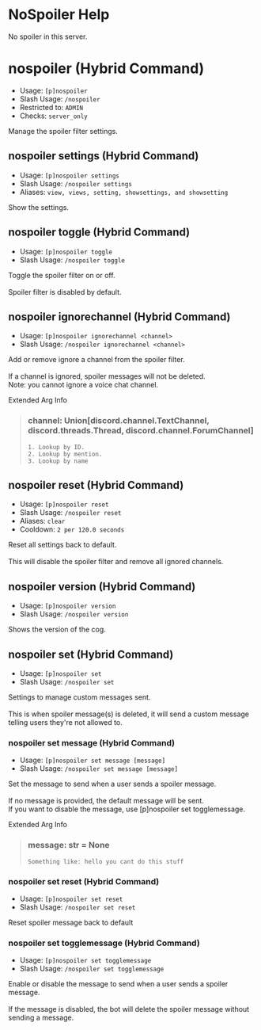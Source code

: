 # NoSpoiler Help

No spoiler in this server.

# nospoiler (Hybrid Command)
 - Usage: `[p]nospoiler `
 - Slash Usage: `/nospoiler `
 - Restricted to: `ADMIN`
 - Checks: `server_only`

Manage the spoiler filter settings.

## nospoiler settings (Hybrid Command)
 - Usage: `[p]nospoiler settings `
 - Slash Usage: `/nospoiler settings `
 - Aliases: `view, views, setting, showsettings, and showsetting`

Show the settings.

## nospoiler toggle (Hybrid Command)
 - Usage: `[p]nospoiler toggle `
 - Slash Usage: `/nospoiler toggle `

Toggle the spoiler filter on or off.<br/><br/>Spoiler filter is disabled by default.

## nospoiler ignorechannel (Hybrid Command)
 - Usage: `[p]nospoiler ignorechannel <channel> `
 - Slash Usage: `/nospoiler ignorechannel <channel> `

Add or remove ignore a channel from the spoiler filter.<br/><br/>If a channel is ignored, spoiler messages will not be deleted.<br/>Note: you cannot ignore a voice chat channel.

Extended Arg Info
> ### channel: Union[discord.channel.TextChannel, discord.threads.Thread, discord.channel.ForumChannel]
>
>
>     1. Lookup by ID.
>     2. Lookup by mention.
>     3. Lookup by name
>
>
## nospoiler reset (Hybrid Command)
 - Usage: `[p]nospoiler reset `
 - Slash Usage: `/nospoiler reset `
 - Aliases: `clear`
 - Cooldown: `2 per 120.0 seconds`

Reset all settings back to default.<br/><br/>This will disable the spoiler filter and remove all ignored channels.

## nospoiler version (Hybrid Command)
 - Usage: `[p]nospoiler version `
 - Slash Usage: `/nospoiler version `

Shows the version of the cog.

## nospoiler set (Hybrid Command)
 - Usage: `[p]nospoiler set `
 - Slash Usage: `/nospoiler set `

Settings to manage custom messages sent.<br/><br/>This is when spoiler message(s) is deleted, it will send a custom message telling users they're not allowed to.

### nospoiler set message (Hybrid Command)
 - Usage: `[p]nospoiler set message [message] `
 - Slash Usage: `/nospoiler set message [message] `

Set the message to send when a user sends a spoiler message.<br/><br/>If no message is provided, the default message will be sent.<br/>If you want to disable the message, use [p]nospoiler set togglemessage.

Extended Arg Info
> ### message: str = None
> ```
> Something like: hello you cant do this stuff
> ```
### nospoiler set reset (Hybrid Command)
 - Usage: `[p]nospoiler set reset `
 - Slash Usage: `/nospoiler set reset `

Reset spoiler message back to default

### nospoiler set togglemessage (Hybrid Command)
 - Usage: `[p]nospoiler set togglemessage `
 - Slash Usage: `/nospoiler set togglemessage `

Enable or disable the message to send when a user sends a spoiler message.<br/><br/>If the message is disabled, the bot will delete the spoiler message without sending a message.
